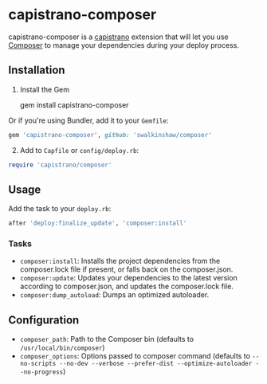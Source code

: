 # capistrano-composer

capistrano-composer is a [capistrano](https://github.com/capistrano/capistrano) extension that will let you use [Composer](http://getcomposer.org/) to manage your dependencies during your deploy process.

## Installation

1. Install the Gem

    gem install capistrano-composer

Or if you're using Bundler, add it to your `Gemfile`:

```ruby
gem 'capistrano-composer', github: 'swalkinshaw/composer'
```

2. Add to `Capfile` or `config/deploy.rb`:

```ruby
require 'capistrano/composer'
```

## Usage

Add the task to your `deploy.rb`:

```ruby
after 'deploy:finalize_update', 'composer:install'
```

### Tasks

* `composer:install`: Installs the project dependencies from the composer.lock file if present, or falls back on the composer.json.
* `composer:update`: Updates your dependencies to the latest version according to composer.json, and updates the composer.lock file.
* `composer:dump_autoload`: Dumps an optimized autoloader.

## Configuration

* `composer_path`: Path to the Composer bin (defaults to `/usr/local/bin/composer`)
* `composer_options`: Options passed to composer command (defaults to `--no-scripts --no-dev --verbose --prefer-dist --optimize-autoloader --no-progress`)

